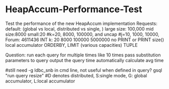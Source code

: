 # HeapAccum-Performance-Test
Test the performance of the new HeapAccum implementation
Requests:
default: (global vs local, distributed vs single, )
large size: 100,000
mid size:8000
small:20
#k=20, 8000, 100000, and uncap
#j=10, 1000, 10000, 
Forum: 4611436
INT k: 20 8000 100000 5000000
no PRINT or PRINT size()
local accumulator
ORDERBY, LIMIT (various capacities)
TUPLE<more elements>

Question: 
run each query for multiple times like 10 times
pass substitution parameters to query
output the query time
automatically calculate avg time

#still need -g ldbc_snb in cmd line, not useful when defined in query?
gsql "run query resize"
#D denotes distributed, S:single mode, G: global accumulator, L:local accumulator
